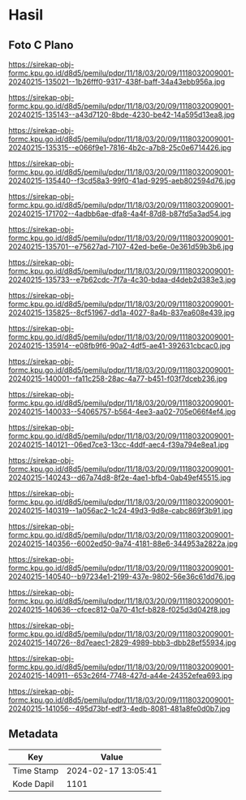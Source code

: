 # Hasil

## Foto C Plano

https://sirekap-obj-formc.kpu.go.id/d8d5/pemilu/pdpr/11/18/03/20/09/1118032009001-20240215-135021--1b26fff0-9317-438f-baff-34a43ebb956a.jpg

https://sirekap-obj-formc.kpu.go.id/d8d5/pemilu/pdpr/11/18/03/20/09/1118032009001-20240215-135143--a43d7120-8bde-4230-be42-14a595d13ea8.jpg

https://sirekap-obj-formc.kpu.go.id/d8d5/pemilu/pdpr/11/18/03/20/09/1118032009001-20240215-135315--e066f9e1-7816-4b2c-a7b8-25c0e6714426.jpg

https://sirekap-obj-formc.kpu.go.id/d8d5/pemilu/pdpr/11/18/03/20/09/1118032009001-20240215-135440--f3cd58a3-99f0-41ad-9295-aeb802594d76.jpg

https://sirekap-obj-formc.kpu.go.id/d8d5/pemilu/pdpr/11/18/03/20/09/1118032009001-20240215-171702--4adbb6ae-dfa8-4a4f-87d8-b87fd5a3ad54.jpg

https://sirekap-obj-formc.kpu.go.id/d8d5/pemilu/pdpr/11/18/03/20/09/1118032009001-20240215-135701--e75627ad-7107-42ed-be6e-0e361d59b3b6.jpg

https://sirekap-obj-formc.kpu.go.id/d8d5/pemilu/pdpr/11/18/03/20/09/1118032009001-20240215-135733--e7b62cdc-7f7a-4c30-bdaa-d4deb2d383e3.jpg

https://sirekap-obj-formc.kpu.go.id/d8d5/pemilu/pdpr/11/18/03/20/09/1118032009001-20240215-135825--8cf51967-dd1a-4027-8a4b-837ea608e439.jpg

https://sirekap-obj-formc.kpu.go.id/d8d5/pemilu/pdpr/11/18/03/20/09/1118032009001-20240215-135914--e08fb9f6-90a2-4df5-ae41-392631cbcac0.jpg

https://sirekap-obj-formc.kpu.go.id/d8d5/pemilu/pdpr/11/18/03/20/09/1118032009001-20240215-140001--fa11c258-28ac-4a77-b451-f03f7dceb236.jpg

https://sirekap-obj-formc.kpu.go.id/d8d5/pemilu/pdpr/11/18/03/20/09/1118032009001-20240215-140033--54065757-b564-4ee3-aa02-705e066f4ef4.jpg

https://sirekap-obj-formc.kpu.go.id/d8d5/pemilu/pdpr/11/18/03/20/09/1118032009001-20240215-140121--06ed7ce3-13cc-4ddf-aec4-f39a794e8ea1.jpg

https://sirekap-obj-formc.kpu.go.id/d8d5/pemilu/pdpr/11/18/03/20/09/1118032009001-20240215-140243--d67a74d8-8f2e-4ae1-bfb4-0ab49ef45515.jpg

https://sirekap-obj-formc.kpu.go.id/d8d5/pemilu/pdpr/11/18/03/20/09/1118032009001-20240215-140319--1a056ac2-1c24-49d3-9d8e-cabc869f3b91.jpg

https://sirekap-obj-formc.kpu.go.id/d8d5/pemilu/pdpr/11/18/03/20/09/1118032009001-20240215-140356--6002ed50-9a74-4181-88e6-344953a2822a.jpg

https://sirekap-obj-formc.kpu.go.id/d8d5/pemilu/pdpr/11/18/03/20/09/1118032009001-20240215-140540--b97234e1-2199-437e-9802-56e36c61dd76.jpg

https://sirekap-obj-formc.kpu.go.id/d8d5/pemilu/pdpr/11/18/03/20/09/1118032009001-20240215-140636--cfcec812-0a70-41cf-b828-f025d3d042f8.jpg

https://sirekap-obj-formc.kpu.go.id/d8d5/pemilu/pdpr/11/18/03/20/09/1118032009001-20240215-140726--8d7eaec1-2829-4989-bbb3-dbb28ef55934.jpg

https://sirekap-obj-formc.kpu.go.id/d8d5/pemilu/pdpr/11/18/03/20/09/1118032009001-20240215-140911--653c26f4-7748-427d-a44e-24352efea693.jpg

https://sirekap-obj-formc.kpu.go.id/d8d5/pemilu/pdpr/11/18/03/20/09/1118032009001-20240215-141056--495d73bf-edf3-4edb-8081-481a8fe0d0b7.jpg


## Metadata

| Key        | Value               |
| ---------- | ------------------- |
| Time Stamp | 2024-02-17 13:05:41 |
| Kode Dapil | 1101                |



